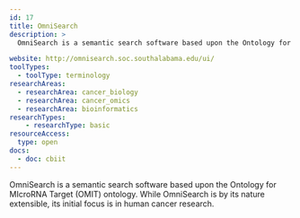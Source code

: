 ```yaml
---
id: 17
title: OmniSearch
description: >
  OmniSearch is a semantic search software based upon the Ontology for MIcroRNA Target (OMIT) ontology. While OmniSearch is by its nature extensible, its initial focus is in human cancer research.

website: http://omnisearch.soc.southalabama.edu/ui/
toolTypes:
  - toolType: terminology
researchAreas:
  - researchArea: cancer_biology
  - researchArea: cancer_omics
  - researchArea: bioinformatics
researchTypes:
    - researchType: basic
resourceAccess:
  type: open
docs:
  - doc: cbiit
---
```

OmniSearch is a semantic search software based upon the Ontology for MIcroRNA Target (OMIT) ontology. While OmniSearch is by its nature extensible, its initial focus is in human cancer research.
